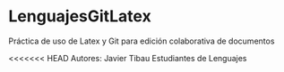 LenguajesGitLatex
=================

Práctica de uso de Latex y Git para edición colaborativa de documentos

<<<<<<< HEAD
Autores: 	Javier Tibau
		Estudiantes de Lenguajes
